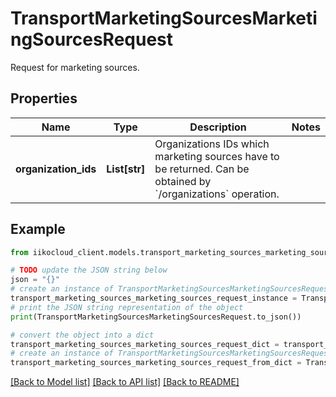 # TransportMarketingSourcesMarketingSourcesRequest

Request for marketing sources.

## Properties

Name | Type | Description | Notes
------------ | ------------- | ------------- | -------------
**organization_ids** | **List[str]** | Organizations IDs which marketing sources have to be returned.                Can be obtained by &#x60;/organizations&#x60; operation. | 

## Example

```python
from iikocloud_client.models.transport_marketing_sources_marketing_sources_request import TransportMarketingSourcesMarketingSourcesRequest

# TODO update the JSON string below
json = "{}"
# create an instance of TransportMarketingSourcesMarketingSourcesRequest from a JSON string
transport_marketing_sources_marketing_sources_request_instance = TransportMarketingSourcesMarketingSourcesRequest.from_json(json)
# print the JSON string representation of the object
print(TransportMarketingSourcesMarketingSourcesRequest.to_json())

# convert the object into a dict
transport_marketing_sources_marketing_sources_request_dict = transport_marketing_sources_marketing_sources_request_instance.to_dict()
# create an instance of TransportMarketingSourcesMarketingSourcesRequest from a dict
transport_marketing_sources_marketing_sources_request_from_dict = TransportMarketingSourcesMarketingSourcesRequest.from_dict(transport_marketing_sources_marketing_sources_request_dict)
```
[[Back to Model list]](../README.md#documentation-for-models) [[Back to API list]](../README.md#documentation-for-api-endpoints) [[Back to README]](../README.md)


